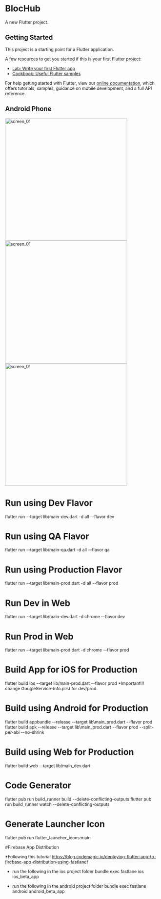 # BlocHub

A new Flutter project.

## Getting Started

This project is a starting point for a Flutter application.

A few resources to get you started if this is your first Flutter project:

- [Lab: Write your first Flutter app](https://flutter.dev/docs/get-started/codelab)
- [Cookbook: Useful Flutter samples](https://flutter.dev/docs/cookbook)

For help getting started with Flutter, view our
[online documentation](https://flutter.dev/docs), which offers tutorials,
samples, guidance on mobile development, and a full API reference.

## Android Phone

<span style="display:flex;flex-direction:row;">
        <img src="https://github.com/madz/blochub_project/blob/master/screenshots/android_login.png" alt="screen_01" height="400" />
       
</span>
<span style="display:flex;flex-direction:row;">
        <img src="https://github.com/madz/blochub_project/blob/master/screenshots/android_register.png" alt="screen_01" height="400" />
       
</span>
<span style="display:flex;flex-direction:row;">
        <img src="https://github.com/madz/blochub_project/blob/master/screenshots/android_home.png" alt="screen_01" height="400" />
       
</span>

# Run using Dev Flavor

flutter run --target lib/main-dev.dart -d all --flavor dev

# Run using QA Flavor

flutter run --target lib/main-qa.dart -d all --flavor qa

# Run using Production Flavor

flutter run --target lib/main-prod.dart -d all --flavor prod

# Run Dev in Web

flutter run --target lib/main-dev.dart -d chrome --flavor dev

# Run Prod in Web

flutter run --target lib/main-prod.dart -d chrome --flavor prod

# Build App for iOS for Production

flutter build ios --target lib/main-prod.dart --flavor prod
\*Important!!! change GoogleService-Info.plist for dev/prod.

# Build using Android for Production

flutter build appbundle --release --target lib\main_prod.dart --flavor prod
flutter build apk --release --target lib\main_prod.dart --flavor prod --split-per-abi --no-shrink

# Build using Web for Production

flutter build web --target lib/main_dev.dart

# Code Generator

flutter pub run build_runner build --delete-conflicting-outputs
flutter pub run build_runner watch --delete-conflicting-outputs

# Generate Launcher Icon

flutter pub run flutter_launcher_icons:main

#Firebase App Distribution

\*Following this tutorial https://blog.codemagic.io/deploying-flutter-app-to-firebase-app-distribution-using-fastlane/

- run the following in the ios project folder
  bundle exec fastlane ios ios_beta_app

- run the following in the android project folder
  bundle exec fastlane android android_beta_app
